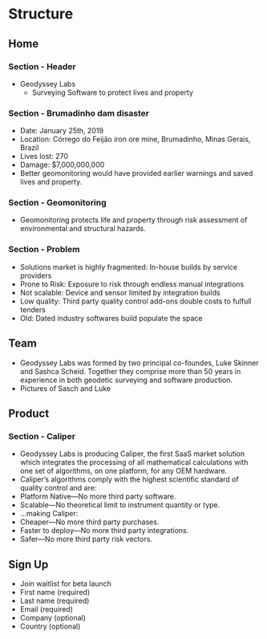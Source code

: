 # Structure
## Home
### Section - Header
- Geodyssey Labs
  - Surveying Software to protect lives and property
### Section - Brumadinho dam disaster
- Date: January 25th, 2019
- Location: Córrego do Feijão iron ore mine, Brumadinho, Minas Gerais, Brazil
- Lives lost: 270
- Damage: $7,000,000,000
- Better geomonitoring would have provided earlier warnings and saved lives and property.

### Section - Geomonitoring
- Geomonitoring protects life and property through risk assessment of environmental and structural hazards.

### Section - Problem
- Solutions market is highly fragmented: In-house builds by service providers
- Prone to Risk: Exposure to risk through endless manual integrations
- Not scalable: Device and sensor limited by integration builds
- Low quality: Third party quality control add-ons double costs to fulfull tenders
- Old: Dated industry softwares build populate the space


## Team
- Geodyssey Labs was formed by two principal co-foundes, Luke Skinner and Sashca Scheid. Together they comprise more than 50 years in experience in both geodetic surveying and software production.
- Pictures of Sasch and Luke

## Product
### Section - Caliper
- Geodyssey Labs is producing Caliper, the first SaaS market solution which integrates the processing of all mathematical calculations with one set of algorithms, on one platform, for any OEM hardware.
- Caliper’s algorithms comply with the highest scientific standard of quality control and are:
- Platform Native—No more third party software.
- Scalable—No theoretical limit to instrument quantity or type.
- …making Caliper:
- Cheaper—No more third party purchases.
- Faster to deploy—No more third party integrations.
- Safer—No more third party risk vectors.

## Sign Up
- Join waitlist for beta launch
-   First name (required)
-   Last name (required)
-   Email (required)
-   Company (optional)
-   Country (optional)
